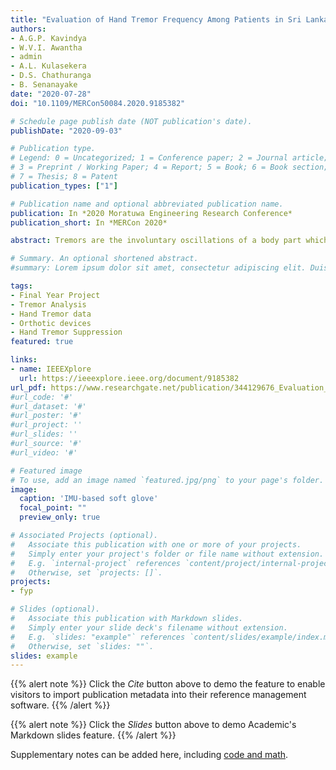 ```yaml
---
title: "Evaluation of Hand Tremor Frequency Among Patients in Sri Lanka using a Soft Glove"
authors:
- A.G.P. Kavindya
- W.V.I. Awantha
- admin
- A.L. Kulasekera
- D.S. Chathuranga
- B. Senanayake
date: "2020-07-28"
doi: "10.1109/MERCon50084.2020.9185382"

# Schedule page publish date (NOT publication's date).
publishDate: "2020-09-03"

# Publication type.
# Legend: 0 = Uncategorized; 1 = Conference paper; 2 = Journal article;
# 3 = Preprint / Working Paper; 4 = Report; 5 = Book; 6 = Book section;
# 7 = Thesis; 8 = Patent
publication_types: ["1"]

# Publication name and optional abbreviated publication name.
publication: In *2020 Moratuwa Engineering Research Conference*
publication_short: In *MERCon 2020*

abstract: Tremors are the involuntary oscillations of a body part which occur due to diseases such as Parkinson’s Disease (PD), Essential tremor (ET) or stroke, which disturbs the activities of daily living (ADL). This paper presents an evaluation of hand tremor frequency among patients in Sri Lanka using a soft glove embedded with inertial measuring units (IMU) and its development and validation. This is a research towards the development of a hand tremor suppression device which requires data on hand tremors. To the best of the authors’ knowledge, no local data is available on hand tremors despite the availability of global studies. The hand tremor was quantitatively analyzed and the dominant frequency for each patient, overall mean and standard deviation of peak frequencies were obtained for this study group. The results show a mean of 5.05 ± 2.03 Hz for peak frequencies for the hand tremor patient sample in Sri Lanka. By the gender 4.62 ± 1.78 Hz and 5.69 Hz ± 2.38 Hz are the mean of peak frequencies for male and female sample respectively. This research will also be useful in disease diagnosing in clinical studies and developing hand tremor assessment tools.

# Summary. An optional shortened abstract.
#summary: Lorem ipsum dolor sit amet, consectetur adipiscing elit. Duis posuere tellus ac convallis placerat. Proin tincidunt magna sed ex sollicitudin condimentum.

tags:
- Final Year Project
- Tremor Analysis
- Hand Tremor data
- Orthotic devices
- Hand Tremor Suppression
featured: true

links:
- name: IEEEXplore
  url: https://ieeexplore.ieee.org/document/9185382
url_pdf: https://www.researchgate.net/publication/344129676_Evaluation_of_Hand_Tremor_Frequency_Among_Patients_in_Sri_Lanka_using_a_Soft_Glove
#url_code: '#'
#url_dataset: '#'
#url_poster: '#'
#url_project: ''
#url_slides: ''
#url_source: '#'
#url_video: '#'

# Featured image
# To use, add an image named `featured.jpg/png` to your page's folder. 
image:
  caption: 'IMU-based soft glove'
  focal_point: ""
  preview_only: true

# Associated Projects (optional).
#   Associate this publication with one or more of your projects.
#   Simply enter your project's folder or file name without extension.
#   E.g. `internal-project` references `content/project/internal-project/index.md`.
#   Otherwise, set `projects: []`.
projects:
- fyp

# Slides (optional).
#   Associate this publication with Markdown slides.
#   Simply enter your slide deck's filename without extension.
#   E.g. `slides: "example"` references `content/slides/example/index.md`.
#   Otherwise, set `slides: ""`.
slides: example
---
```


{{% alert note %}}
Click the *Cite* button above to demo the feature to enable visitors to import publication metadata into their reference management software.
{{% /alert %}}

{{% alert note %}}
Click the *Slides* button above to demo Academic's Markdown slides feature.
{{% /alert %}}

Supplementary notes can be added here, including [code and math](https://sourcethemes.com/academic/docs/writing-markdown-latex/).

